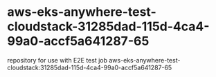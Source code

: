 # aws-eks-anywhere-test-cloudstack-31285dad-115d-4ca4-99a0-accf5a641287-65
repository for use with E2E test job aws-eks-anywhere-test-cloudstack:31285dad-115d-4ca4-99a0-accf5a641287-65
